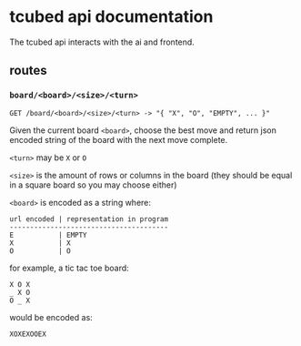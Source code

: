 # tcubed api documentation

The tcubed api interacts with the ai and frontend.

## routes

### `board/<board>/<size>/<turn>`
`GET /board/<board>/<size>/<turn> -> "{ "X", "O", "EMPTY", ... }"`

Given the current board `<board>`, choose the best move
and return json encoded string of the board with the next
move complete.

`<turn>` may be `X` or `O`

`<size>` is the amount of rows or columns in the board (they should be equal
in a square board so you may choose either)

`<board>` is encoded as a string where:
```
url encoded | representation in program
---------------------------------------
E           | EMPTY
X           | X
O           | O
```
for example, a tic tac toe board:
```
X O X
_ X O
O _ X
```
would be encoded as:
```
XOXEXOOEX
```
